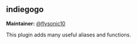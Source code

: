 ## indiegogo

**Maintainer:** [@flysonic10](https://github.com/flysonic10)

This plugin adds many useful aliases and functions.
